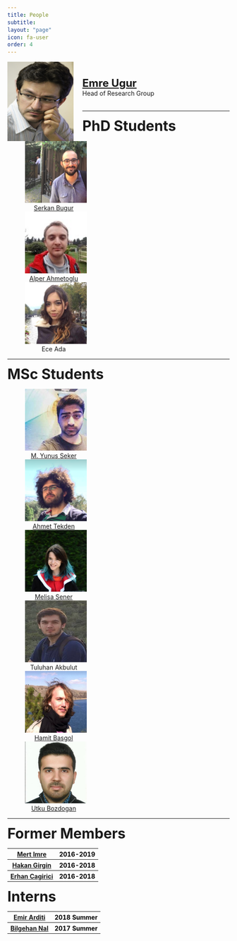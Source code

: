 ```yaml
---
title: People
subtitle:
layout: "page"
icon: fa-user
order: 4
---
```


<style>
.column {
  float: left;
  width: 15%;
  padding-left: 40px;
}

/* Clear floats after image containers */
.row::after {
  content: "";
  clear: both;
  display: table;
}

@media screen and (max-width: 1200px) {
  .column {
    width: 100%;
  }
}

</style>

<p>
<img src="assets/images/emre.jpg" alt="Emre" title="Emre Ugur" height="180" width="150" align="left" style="padding-right: 20px; padding left: 20px;">  
<br><br>
<strong><font size="5"><a href="https://www.cmpe.boun.edu.tr/~emre/index.html">Emre Ugur</a></font></strong>
<br>
Head of Research Group
<br><br>
<hr>

<strong><font size="6">PhD Students</font></strong>
<br>

<div class="row">
  <div class="column">
    <a href="https://serkanbugur.github.io/">
  <img src='assets/images/serkan.png' style='width: 140px;  height: 140px;'>
  <div style='width: 130px; text-align: center;'>Serkan Bugur</div>
</a>
  </div>
  <div class="column">
    <a href="https://alper111.github.io/">
  <img src='assets/images/alper.jpeg' style='width: 140px; height: 140px;'>
  <div style='width: 130px; text-align: center;'>Alper Ahmetoglu</div>
</a>
  </div>
  <div class="column">

  <img src='assets/images/ece.jpeg' style='width: 140px; height: 140px;'>
  <div style='width: 130px; text-align: center;'>Ece Ada</div>

  </div>
</div>

<hr>

<strong><font size="6">MSc Students</font></strong>
<br>


<div class="row">
  <div class="column">
    <a href="https://scholar.google.com/citations?user=H8NkqvQAAAAJ&hl=tr">
  <img src='assets/images/yunus.jpeg' style='width: 140px;  height: 140px;'>
  <div style='width: 130px; text-align: center;'>M. Yunus Seker</div>
</a>
  </div>
  <div class="column">
    <a href="https://github.com/Fzaero">
  <img src='assets/images/ahmet.png' style='width: 140px; height: 140px;'>
  <div style='width: 130px; text-align: center;'>Ahmet Tekden</div>
</a>
  </div>
  <div class="column">
    <a href='https://melsener.github.io'>
  <img src='assets/images/melisa_sener.jpg' style='width: 140px; height: 140px;'>
  <div style='width: 130px; text-align: center;'>Melisa Sener</div>
</a>
  </div>
  <div class="column">

  <img src='assets/images/tuluhan.png' style='width: 140px; height: 140px;'>
  <div style='width: 130px; text-align: center;'>Tuluhan Akbulut</div>

  </div>
  <div class="column">
    <a href='https://github.com/Hbasgol'>
  <img src='assets/images/hamit.png' style='width: 140px; height: 140px;'>
  <div style='width: 130px; text-align: center;'>Hamit Basgol</div>
</a>
  </div>
  <div class="column">
    <a href='https://github.com/UtkuBozdogan'>
  <img src='assets/images/utku.jpeg' style='width: 140px; height: 140px;'>
  <div style='width: 130px; text-align: center;'>Utku Bozdogan</div>
</a>
  </div>
</div>

<hr>

<strong><font size="6">Former Members</font></strong>
<br>
<div class="table sectionedit2" ><table class="inline">
	<tbody>
    <tr class="row0">
		<th class="col0 leftalign" style='background:none'> <a href="https://mertimre.github.io/" class="urlextern" title="https://mertimre.github.io/" rel="nofollow">Mert Imre</a> </th><th class="col1 centeralign" style='background:none; color:black;'>  2016-2019    </th>
	</tr>
    <tr class="row0">
		<th class="col0 leftalign" style='background:none'> <a href="http://www.idiap.ch/~hgirgin/" class="urlextern" title="http://www.idiap.ch/~hgirgin/" rel="nofollow">Hakan Girgin</a> </th><th class="col1 centeralign" style='background:none; color:black;'>  2016-2018    </th>
	</tr>
    <tr class="row0">
		<th class="col0 leftalign" style='background:none'> <a href="https://github.com/cagirici" class="urlextern" title="https://github.com/cagirici" rel="nofollow">Erhan Cagirici</a> </th><th class="col1 centeralign" style='background:none; color:black;'>  2016-2018    </th>
	</tr>
</tbody></table></div>


<strong><font size="6">Interns</font></strong>
<br>
<div class="table sectionedit2" ><table class="inline">
	<tbody>
    <tr class="row0">
		<th class="col0 leftalign" style='background:none'> <a href="https://scholar.google.com.tr/citations?user=oZkaOigAAAAJ&hl=en" class="urlextern" title="https://scholar.google.com.tr/citations?user=oZkaOigAAAAJ&hl=en" rel="nofollow">Emir Arditi</a> </th><th class="col1 centeralign" style='background:none; color:black;'>  2018 Summer    </th>
	</tr>
    <tr class="row0">
		<th class="col0 leftalign" style='background:none'> <a href="https://github.com/bilgehannal" class="urlextern" title="https://github.com/bilgehannal" rel="nofollow">Bilgehan Nal</a> </th><th class="col1 centeralign" style='background:none; color:black;'>  2017 Summer    </th>
	</tr>
</tbody></table></div>